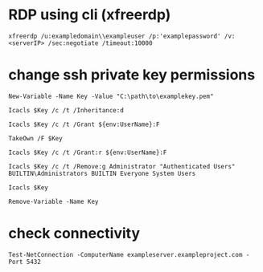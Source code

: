 # RDP using cli (xfreerdp)
```
xfreerdp /u:exampledomain\\exampleuser /p:'examplepassword' /v:<serverIP> /sec:negotiate /timeout:10000
```
# change ssh private key permissions
```
New-Variable -Name Key -Value "C:\path\to\examplekey.pem"

Icacls $Key /c /t /Inheritance:d

Icacls $Key /c /t /Grant ${env:UserName}:F

TakeOwn /F $Key

Icacls $Key /c /t /Grant:r ${env:UserName}:F

Icacls $Key /c /t /Remove:g Administrator "Authenticated Users" BUILTIN\Administrators BUILTIN Everyone System Users

Icacls $Key

Remove-Variable -Name Key
```

# check connectivity
```
Test-NetConnection -ComputerName exampleserver.exampleproject.com -Port 5432
```